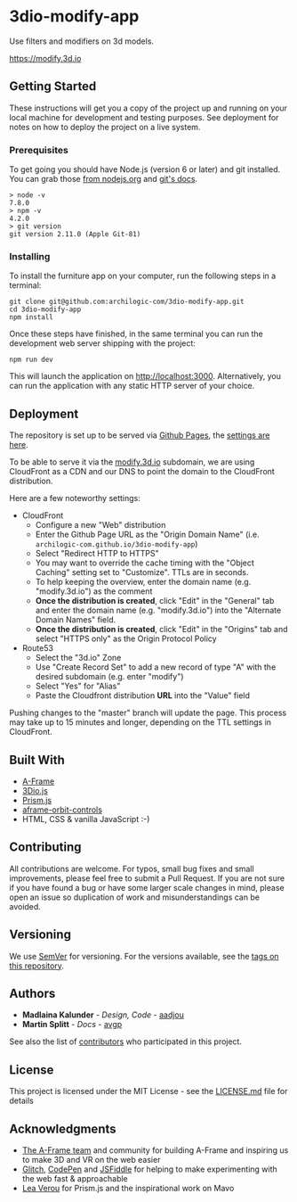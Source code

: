 # 3dio-modify-app
Use filters and modifiers on 3d models.

https://modify.3d.io

## Getting Started

These instructions will get you a copy of the project up and running on your local machine for development and testing purposes. See deployment for notes on how to deploy the project on a live system.

### Prerequisites

To get going you should have Node.js (version 6 or later) and git installed.
You can grab those [from nodejs.org](https://nodejs.org/en/) and [git's docs](https://git-scm.com/book/en/v2/Getting-Started-Installing-Git).

```
> node -v
7.8.0
> npm -v
4.2.0
> git version
git version 2.11.0 (Apple Git-81)
```

### Installing

To install the furniture app on your computer, run the following steps in a terminal:

```
git clone git@github.com:archilogic-com/3dio-modify-app.git
cd 3dio-modify-app
npm install
```

Once these steps have finished, in the same terminal you can run the development web server shipping with the project:

```
npm run dev
```

This will launch the application on [http://localhost:3000](http://localhost:3000).
Alternatively, you can run the application with any static HTTP server of your choice.

## Deployment

The repository is set up to be served via [Github Pages](https://pages.github.com/), the [settings are here](https://github.com/archilogic-com/3dio-modify-app/settings).

To be able to serve it via the [modify.3d.io](modify.3d.io) subdomain, we are using CloudFront as a CDN and our DNS to point the domain to the CloudFront distribution.

Here are a few noteworthy settings:

* CloudFront
  * Configure a new "Web" distribution
  * Enter the Github Page URL as the "Origin Domain Name" (i.e. `archilogic-com.github.io/3dio-modify-app`)
  * Select "Redirect HTTP to HTTPS"
  * You may want to override the cache timing with the "Object Caching" setting set to "Customize". TTLs are in seconds.
  * To help keeping the overview, enter the domain name (e.g. "modify.3d.io") as the comment
  * **Once the distribution is created**, click "Edit" in the "General" tab and enter the domain name (e.g. "modify.3d.io") into the "Alternate Domain Names" field.
  * **Once the distribution is created**, click "Edit" in the "Origins" tab and select "HTTPS only" as the Origin Protocol Policy
* Route53
  * Select the "3d.io" Zone
  * Use "Create Record Set" to add a new record of type "A" with the desired subdomain (e.g. enter "modify")
  * Select "Yes" for "Alias"
  * Paste the Cloudfront distribution __URL__ into the "Value" field

Pushing changes to the "master" branch will update the page. This process may take up to 15 minutes and longer, depending on the TTL settings in CloudFront.

## Built With

* [A-Frame](https://aframe.io)
* [3Dio.js](https://github.com/archilogic-com/3dio-js)
* [Prism.js](http://prismjs.com/)
* [aframe-orbit-controls](https://github.com/tizzle/aframe-orbit-controls-component)
* HTML, CSS & vanilla JavaScript :-)

## Contributing

All contributions are welcome. For typos, small bug fixes and small improvements, please feel free to submit a Pull Request.
If you are not sure if you have found a bug or have some larger scale changes in mind, please open an issue so duplication of work and misunderstandings can be avoided.

## Versioning

We use [SemVer](http://semver.org/) for versioning. For the versions available, see the [tags on this repository](https://github.com/archilogic-com/3dio-furniture-app/tags). 

## Authors

* **Madlaina Kalunder** - *Design, Code* - [aadjou](https://github.com/orgs/archilogic-com/people/aadjou)
* **Martin Splitt** - *Docs* - [avgp](https://github.com/avgp)

See also the list of [contributors](https://github.com/archilogic-com/3dio-modify-app/contributors) who participated in this project.

## License

This project is licensed under the MIT License - see the [LICENSE.md](LICENSE.md) file for details

## Acknowledgments

* [The A-Frame team](https://aframe.io/community/#a-frame-team) and community for building A-Frame and inspiring us to make 3D and VR on the web easier
* [Glitch](https://glitch.com/), [CodePen](https://codepen.io) and [JSFiddle](https://jsfiddle.net) for helping to make experimenting with the web fast & approachable
* [Lea Verou](https://github.com/LeaVerou) for Prism.js and the inspirational work on Mavo
